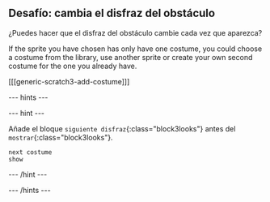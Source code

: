 ## Desafío: cambia el disfraz del obstáculo

¿Puedes hacer que el disfraz del obstáculo cambie cada vez que aparezca?

If the sprite you have chosen has only have one costume, you could choose a costume from the library, use another sprite or create your own second costume for the one you already have.

[[[generic-scratch3-add-costume]]]

--- hints ---

--- hint ---

Añade el bloque `siguiente disfraz`{:class="block3looks"} antes del `mostrar`{:class="block3looks"}.

```blocks3
next costume
show
```

--- /hint ---

--- /hints ---

